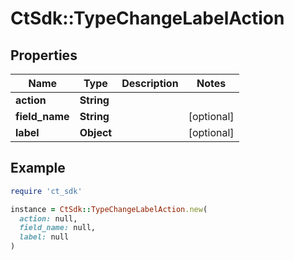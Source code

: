 # CtSdk::TypeChangeLabelAction

## Properties

| Name | Type | Description | Notes |
| ---- | ---- | ----------- | ----- |
| **action** | **String** |  |  |
| **field_name** | **String** |  | [optional] |
| **label** | **Object** |  | [optional] |

## Example

```ruby
require 'ct_sdk'

instance = CtSdk::TypeChangeLabelAction.new(
  action: null,
  field_name: null,
  label: null
)
```

